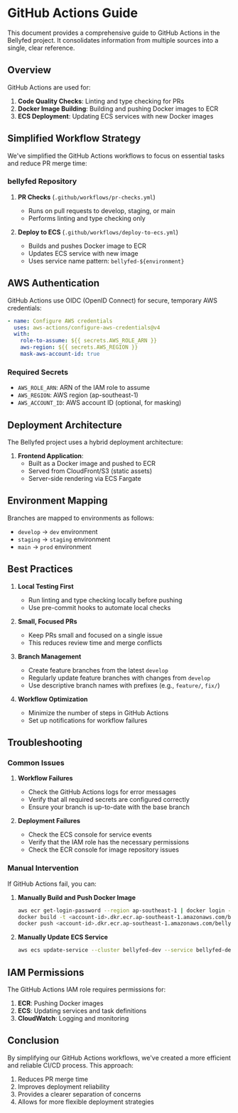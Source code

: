 # GitHub Actions Guide

This document provides a comprehensive guide to GitHub Actions in the Bellyfed project. It consolidates information from multiple sources into a single, clear reference.

## Overview

GitHub Actions are used for:

1. **Code Quality Checks**: Linting and type checking for PRs
2. **Docker Image Building**: Building and pushing Docker images to ECR
3. **ECS Deployment**: Updating ECS services with new Docker images

## Simplified Workflow Strategy

We've simplified the GitHub Actions workflows to focus on essential tasks and reduce PR merge time:

### bellyfed Repository

1. **PR Checks** (`.github/workflows/pr-checks.yml`)

   - Runs on pull requests to develop, staging, or main
   - Performs linting and type checking only

2. **Deploy to ECS** (`.github/workflows/deploy-to-ecs.yml`)
   - Builds and pushes Docker image to ECR
   - Updates ECS service with new image
   - Uses service name pattern: `bellyfed-${environment}`

## AWS Authentication

GitHub Actions use OIDC (OpenID Connect) for secure, temporary AWS credentials:

```yaml
- name: Configure AWS credentials
  uses: aws-actions/configure-aws-credentials@v4
  with:
    role-to-assume: ${{ secrets.AWS_ROLE_ARN }}
    aws-region: ${{ secrets.AWS_REGION }}
    mask-aws-account-id: true
```

### Required Secrets

- `AWS_ROLE_ARN`: ARN of the IAM role to assume
- `AWS_REGION`: AWS region (ap-southeast-1)
- `AWS_ACCOUNT_ID`: AWS account ID (optional, for masking)

## Deployment Architecture

The Bellyfed project uses a hybrid deployment architecture:

1. **Frontend Application**:
   - Built as a Docker image and pushed to ECR
   - Served from CloudFront/S3 (static assets)
   - Server-side rendering via ECS Fargate

## Environment Mapping

Branches are mapped to environments as follows:

- `develop` → `dev` environment
- `staging` → `staging` environment
- `main` → `prod` environment

## Best Practices

1. **Local Testing First**

   - Run linting and type checking locally before pushing
   - Use pre-commit hooks to automate local checks

2. **Small, Focused PRs**

   - Keep PRs small and focused on a single issue
   - This reduces review time and merge conflicts

3. **Branch Management**

   - Create feature branches from the latest `develop`
   - Regularly update feature branches with changes from `develop`
   - Use descriptive branch names with prefixes (e.g., `feature/`, `fix/`)

4. **Workflow Optimization**
   - Minimize the number of steps in GitHub Actions
   - Set up notifications for workflow failures

## Troubleshooting

### Common Issues

1. **Workflow Failures**

   - Check the GitHub Actions logs for error messages
   - Verify that all required secrets are configured correctly
   - Ensure your branch is up-to-date with the base branch

2. **Deployment Failures**
   - Check the ECS console for service events
   - Verify that the IAM role has the necessary permissions
   - Check the ECR console for image repository issues

### Manual Intervention

If GitHub Actions fail, you can:

1. **Manually Build and Push Docker Image**

   ```bash
   aws ecr get-login-password --region ap-southeast-1 | docker login --username AWS --password-stdin <account-id>.dkr.ecr.ap-southeast-1.amazonaws.com
   docker build -t <account-id>.dkr.ecr.ap-southeast-1.amazonaws.com/bellyfed-frontend:dev-manual .
   docker push <account-id>.dkr.ecr.ap-southeast-1.amazonaws.com/bellyfed-frontend:dev-manual
   ```

2. **Manually Update ECS Service**
   ```bash
   aws ecs update-service --cluster bellyfed-dev --service bellyfed-dev --force-new-deployment
   ```

## IAM Permissions

The GitHub Actions IAM role requires permissions for:

1. **ECR**: Pushing Docker images
2. **ECS**: Updating services and task definitions
3. **CloudWatch**: Logging and monitoring

## Conclusion

By simplifying our GitHub Actions workflows, we've created a more efficient and reliable CI/CD process. This approach:

1. Reduces PR merge time
2. Improves deployment reliability
3. Provides a clearer separation of concerns
4. Allows for more flexible deployment strategies
